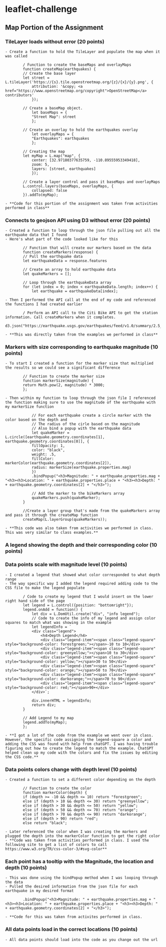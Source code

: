 # leaflet-challenge
## Map Portion of the Assignment
### TileLayer loads without error (20 points)
    - Create a function to hold the TileLayer and populate the map when it was called

            / Function to create the baseMaps and overlayMaps
            function createMap(earthquakes) {
            // Create the base layer
            let street = L.tileLayer('https://{s}.tile.openstreetmap.org/{z}/{x}/{y}.png', {
                attribution: '&copy; <a href="https://www.openstreetmap.org/copyright">OpenStreetMap</a> contributors'
                });
            
            // Create a baseMap object.
                let baseMaps = {
                "Street Map": street
                };

            // Create an overlay to hold the earthquakes overlay
                let overlayMaps = {
                "Earthquakes": earthquakes
                };

            // Creating the map
            let myMap = L.map("map", {
                center: [32.97180377635759, -110.89555953349418],
                zoom: 5,
                layers: [street, earthquakes]
                });

            // Create a layer control and pass it baseMaps and overlayMaps
            L.control.layers(baseMaps, overlayMaps, {
                collapsed: false
            }).addTo(myMap);

    - **Code for this portion of the assignment was taken from activities performed in class**

### Connects to geojson API using D3 without error (20 points)
    - Created a function to loop through the json file pulling out all the earthquake data that I found
    - Here's what part of the code looked like for this

            // Function that will create our markers based on the data
            function createMarkers(response) {
            // Pull the earthquake data
            let earthquakeData = response.features

            // Create an array to hold earthquake data
            let quakeMarkers = [];

            // Loop through the earthquakeData array
            for (let index = 0; index < earthquakeData.length; index++) {
                let earthquake = earthquakeData[index];

    - Then I performed the API call at the end of my code and referenced the functions I had created earlier

            / Perform an API call to the Citi Bike API to get the station information. Call createMarkers when it completes.
            d3.json("https://earthquake.usgs.gov/earthquakes/feed/v1.0/summary/2.5_month.geojson").then(createMarkers);

    - **This was directly taken from the examples we performed in class**

### Markers with size corresponding to earthquake magnitude (10 points)
    - To start I created a function for the marker size that multiplied the results so we could see a significant difference

            // Function to create the marker size
            function markerSize(magnitude) {
            return Math.pow(2, magnitude) * 3000;
            };

    - Then within my function to loop through the json file I referenced the function making sure to use the magnitude of the earthquake with my markerSize function

                // For each earthquake create a circle marker with the color based on the depth and
                // The radius of the cirle based on the magnitude
                // Also bind a popup with the earthquake data
                let quakeMarker = L.circle([earthquake.geometry.coordinates[1], earthquake.geometry.coordinates[0]], {
                fillOpacity: 1, 
                color: "black", 
                weight: .5,
                fillColor: markerColor(earthquake.geometry.coordinates[2]), 
                radius: markerSize(earthquake.properties.mag)
                })
                .bindPopup("<h3>Magnitude: " + earthquake.properties.mag + "<h3><h3>Location: " + earthquake.properties.place + "<h3><h3>Depth: " + earthquake.geometry.coordinates[2] + "</h3>");

                // Add the marker to the bikeMarkers array
                quakeMarkers.push(quakeMarker);
            }

            //Create a layer group that's made from the quakeMarkers array and pass it through the createMap function
            createMap(L.layerGroup(quakeMarkers));

    - **This code was also taken from activities we performed in class. This was very similar to class examples.**

### A legend showing the depth and their corresponding color (10 points)
### Data points scale with magnitude level (10 points)
    - I created a legend that showed what color corresponded to what depth range
    - The way specific way I added the legend required adding code to the CSS file to make the legend populate

            / Code to create my legend that I would insert on the lower right hand side of the page
            let legend = L.control({position: "bottomright"});
            legend.onAdd = function() {
                let div = L.DomUtil.create("div", "info legend");
                // Code to create the info of my legend and assign color squares to match what was showing in the example
                let legendInfo = `
                <div class="legend">
                    <h4>Depth Legend</h4>
                    <div class="legend-item"><span class="legend-square" style="background-color: forestgreen;"></span>-10 to 10</div>
                    <div class="legend-item"><span class="legend-square" style="background-color: greenyellow;"></span>10 to 30</div>
                    <div class="legend-item"><span class="legend-square" style="background-color: yellow;"></span>30 to 50</div>
                    <div class="legend-item"><span class="legend-square" style="background-color: orange;"></span>50 to 70</div>
                    <div class="legend-item"><span class="legend-square" style="background-color: darkorange;"></span>70 to 90</div>
                    <div class="legend-item"><span class="legend-square" style="background-color: red;"></span>90+</div>
                </div>`;

                div.innerHTML = legendInfo;
                return div;
            }
            
            // Add Legend to my map
            legend.addTo(myMap);
            };

    - **I got a lot of the code from the example we went over in class. However, the specific code assigning the legend-square a color and adding the CSS was found with help from chatGPT. I was having trouble figuring out how to create the legend to match the example. ChatGPT helped clean up my code with the colors and fix the issues by editing the CSS code.**

### Data points colors change with depth level (10 points)
    - Created a function to set a different color depending on the depth

            // Function to create the color
            function markerColor(depth) {
            if (depth >= -10 && depth <= 10) return "forestgreen";
            else if (depth > 10 && depth <= 30) return "greenyellow";
            else if (depth > 30 && depth <= 50) return "yellow";
            else if (depth > 50 && depth <= 70) return "orange";
            else if (depth > 70 && depth <= 90) return "darkorange";
            else if (depth > 90) return "red";
            else return "black";

    - Later referenced the color when I was creating the markers and plugged the depth into the markerColor function to get the right color
    - **Code was taken from activities performed in class. I used the following site to get a list of colors to call https://www.w3.org/TR/css-color-3/#svg-color**

### Each point has a tooltip with the Magnitude, the location and depth (10 points)
    - This was done using the bindPopup method when I was looping through the data
    - Pulled the desired information from the json file for each earthquake in my desired format

            .bindPopup("<h3>Magnitude: " + earthquake.properties.mag + "<h3><h3>Location: " + earthquake.properties.place + "<h3><h3>Depth: " + earthquake.geometry.coordinates[2] + "</h3>");

    - **Code for this was taken from activites performed in class. 

### All data points load in the correct locations (10 points)
    - All data points should load into the code as you change out the url